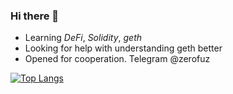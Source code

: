 ### Hi there 👋

- Learning *DeFi*, *Solidity*, *geth*
- Looking for help with understanding geth better
- Opened for cooperation. Telegram @zerofuz

[![Top Langs](https://github-readme-stats.vercel.app/api/top-langs/?username=0fuz)](https://github.com/anuraghazra/github-readme-stats)
